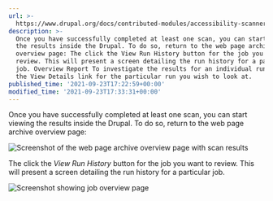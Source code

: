 ```yaml
---
url: >-
  https://www.drupal.org/docs/contributed-modules/accessibility-scanner/one-time-reports
description: >-
  Once you have successfully completed at least one scan, you can start viewing
  the results inside the Drupal. To do so, return to the web page archive
  overview page: The click the View Run History button for the job you want to
  review. This will present a screen detailing the run history for a particular
  job. Overview Report To investigate the results for an individual run, click
  the View Details link for the particular run you wish to look at.
published_time: '2021-09-23T17:22:59+00:00'
modified_time: '2021-09-23T17:33:31+00:00'
---
```

Once you have successfully completed at least one scan, you can start viewing the results inside the Drupal. To do so, return to the web page archive overview page:

![Screenshot of the web page archive overview page with scan results](https://www.drupal.org/files/WPA%20Overview%202.png)

The click the _View Run History_ button for the job you want to review. This will present a screen detailing the run history for a particular job.

![Screenshot showing job overview page](https://www.drupal.org/files/Job%20Overview.png)